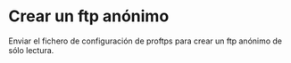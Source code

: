 # Crear un ftp anónimo
Enviar el fichero de configuración de proftps para crear un ftp anónimo de sólo lectura.
